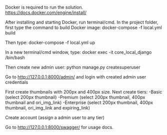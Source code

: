 Docker is required to run the solution.
https://docs.docker.com/engine/install/

After installing and starting Docker, run terminal/cmd. In the project folder, first type the command to build Docker image:
docker-compose -f local.yml build

Then type:
docker-compose -f local.yml up

In a new terminal/cmd window, type:
docker exec -it core_local_django /bin/bash

Then create new admin user:
python manage.py createsuperuser

Go to http://127.0.0.1:8000/admin/ and login with created admin user credentials

First create thumbnails with 200px and 400px size.
Next create tiers: 
-Basic (select 200px thumbnail)
-Premium (select 200px thumbnail, 400px thumbnail and ori_img_link)
-Enterprise (select 200px thumbnail, 400px thumbnail, ori_img_link and expiring_link)

Create account (assign a admin user to any tier)

Go to http://127.0.0.1:8000/swagger/ for usage docs.
